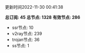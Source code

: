 更新时间2022-11-30 00:41:38

**总订阅: 45**
**总节点: 1328**
**有效节点: 286**
- ssr节点: 10
- v2ray节点: 239
- trojan节点: 36
- ss节点: 1
